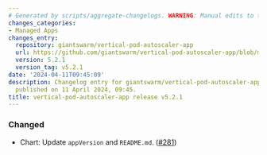 ```yaml
---
# Generated by scripts/aggregate-changelogs. WARNING: Manual edits to this files will be overwritten.
changes_categories:
- Managed Apps
changes_entry:
  repository: giantswarm/vertical-pod-autoscaler-app
  url: https://github.com/giantswarm/vertical-pod-autoscaler-app/blob/master/CHANGELOG.md#521---2024-04-11
  version: 5.2.1
  version_tag: v5.2.1
date: '2024-04-11T09:45:09'
description: Changelog entry for giantswarm/vertical-pod-autoscaler-app version 5.2.1,
  published on 11 April 2024, 09:45.
title: vertical-pod-autoscaler-app release v5.2.1
---
```


### Changed
- Chart: Update `appVersion` and `README.md`. ([#281](https://github.com/giantswarm/vertical-pod-autoscaler-app/pull/281))
